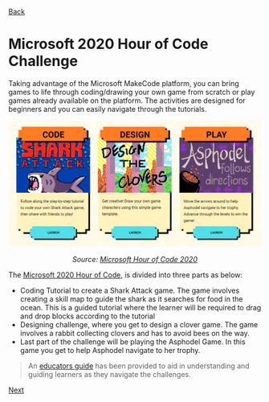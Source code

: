 [Back](/hourofcode-docs/Microsoft%20Hour%20of%20Code%20Challenge/introduction.md)

# Microsoft 2020 Hour of Code Challenge

Taking advantage of the Microsoft MakeCode platform, you can bring games to life through coding/drawing your own game from scratch or play games already available on the platform. The activities are designed for beginners and you can easily navigate through the tutorials.

![Hour of Code 2020](https://github.com/BethanyJep/Makeocode-images/blob/main/hoc-2020.png?raw=true)
<p align="center"><em>Source: <a href="https://arcade.makecode.com/hour-of-code-2020">Microsoft Hour of Code 2020</a></em></p>

The [Microsoft 2020 Hour of Code](https://arcade.makecode.com/hour-of-code-2020), is divided into three parts as below:
* Coding Tutorial to create a Shark Attack game. The game involves creating a skill map to guide the shark as it searches for food in the ocean. This is a guided tutorial where the learner will be required to drag and drop blocks according to the tutorial
* Designing challenge, where you get to design a clover game. The game involves a rabbit collecting clovers and has to avoid bees on the way. 
* Last part of the challenge will be playing the Asphodel Game. In this game you get to help Asphodel navigate to her trophy.

> An [educators guide](https://arcade.makecode.com/hour-of-code/educators-2020) has been provided to aid in understanding and guiding learners as they navigate the challenges.

[Next](/hourofcode-docs/Microsoft%20Hour%20of%20Code%20Challenge/2021.md)